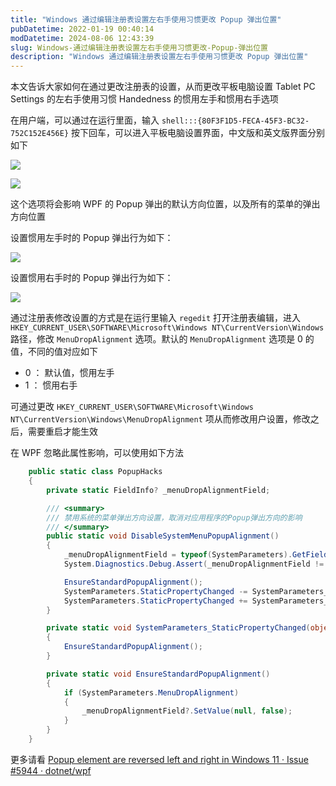 ```yaml
---
title: "Windows 通过编辑注册表设置左右手使用习惯更改 Popup 弹出位置"
pubDatetime: 2022-01-19 00:40:14
modDatetime: 2024-08-06 12:43:39
slug: Windows-通过编辑注册表设置左右手使用习惯更改-Popup-弹出位置
description: "Windows 通过编辑注册表设置左右手使用习惯更改 Popup 弹出位置"
---
```





本文告诉大家如何在通过更改注册表的设置，从而更改平板电脑设置 Tablet PC Settings 的左右手使用习惯 Handedness 的惯用左手和惯用右手选项

<!--more-->


<!-- CreateTime:2022/1/19 8:40:14 -->
<!-- 发布 -->

在用户端，可以通过在运行里面，输入 `shell:::{80F3F1D5-FECA-45F3-BC32-752C152E456E}` 按下回车，可以进入平板电脑设置界面，中文版和英文版界面分别如下

<!-- ![](images/img-Windows 通过编辑注册表设置左右手使用习惯更改 Popup 弹出位置0.png) -->
![](images/img-lindexi%2F2022119840397318.jpg)

<!-- ![](images/img-Windows 通过编辑注册表设置左右手使用习惯更改 Popup 弹出位置1.png) -->
![](images/img-lindexi%2F202211984127675.jpg)

这个选项将会影响 WPF 的 Popup 弹出的默认方向位置，以及所有的菜单的弹出方向位置

设置惯用左手时的 Popup 弹出行为如下：

<!-- ![](images/img-Windows 通过编辑注册表设置左右手使用习惯更改 Popup 弹出位置3.png) -->
![](images/img-lindexi%2F2022119846235982.jpg)

设置惯用右手时的 Popup 弹出行为如下：

<!-- ![](images/img-Windows 通过编辑注册表设置左右手使用习惯更改 Popup 弹出位置2.png) -->
![](images/img-lindexi%2F2022119845213918.jpg)

通过注册表修改设置的方式是在运行里输入 `regedit` 打开注册表编辑，进入 `HKEY_CURRENT_USER\SOFTWARE\Microsoft\Windows NT\CurrentVersion\Windows` 路径，修改 `MenuDropAlignment` 选项。默认的 `MenuDropAlignment` 选项是 0 的值，不同的值对应如下

- 0 ： 默认值，惯用左手
- 1 ： 惯用右手

可通过更改 `HKEY_CURRENT_USER\SOFTWARE\Microsoft\Windows NT\CurrentVersion\Windows\MenuDropAlignment` 项从而修改用户设置，修改之后，需要重启才能生效

在 WPF 忽略此属性影响，可以使用如下方法

```csharp
    public static class PopupHacks
    {
        private static FieldInfo? _menuDropAlignmentField;

        /// <summary>
        /// 禁用系统的菜单弹出方向设置，取消对应用程序的Popup弹出方向的影响
        /// </summary>
        public static void DisableSystemMenuPopupAlignment()
        {
            _menuDropAlignmentField = typeof(SystemParameters).GetField("_menuDropAlignment", BindingFlags.NonPublic | BindingFlags.Static);
            System.Diagnostics.Debug.Assert(_menuDropAlignmentField != null);

            EnsureStandardPopupAlignment();
            SystemParameters.StaticPropertyChanged -= SystemParameters_StaticPropertyChanged;
            SystemParameters.StaticPropertyChanged += SystemParameters_StaticPropertyChanged;
        }

        private static void SystemParameters_StaticPropertyChanged(object? sender, PropertyChangedEventArgs e)
        {
            EnsureStandardPopupAlignment();
        }

        private static void EnsureStandardPopupAlignment()
        {
            if (SystemParameters.MenuDropAlignment)
            {
                _menuDropAlignmentField?.SetValue(null, false);
            }
        }
    }
```

更多请看 [Popup element are reversed left and right in Windows 11 · Issue #5944 · dotnet/wpf](https://github.com/dotnet/wpf/issues/5944 )

